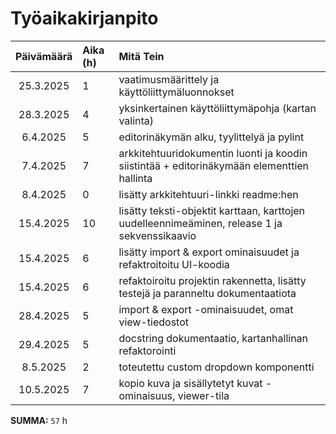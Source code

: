 # Työaikakirjanpito

| Päivämäärä | Aika (h) | Mitä Tein  |
| :---------:|:---------| :--------- |
| 25.3.2025 | 1 | vaatimusmäärittely ja käyttöliittymäluonnokset |
| 28.3.2025 | 4 | yksinkertainen käyttöliittymäpohja (kartan valinta) |
| 6.4.2025 | 5 | editorinäkymän alku, tyylittelyä ja pylint |
| 7.4.2025 | 7 | arkkitehtuuridokumentin luonti ja koodin siistintää + editorinäkymään elementtien hallinta |
| 8.4.2025 | 0 | lisätty arkkitehtuuri-linkki readme:hen |
| 15.4.2025 | 10 | lisätty teksti-objektit karttaan, karttojen uudelleennimeäminen, release 1 ja sekvenssikaavio |
| 15.4.2025 | 6 | lisätty import & export ominaisuudet ja refaktroitoitu UI-koodia |
| 15.4.2025 | 6 | refaktoiroitu projektin rakennetta, lisätty testejä ja paranneltu dokumentaatiota |
| 28.4.2025 | 5 | import & export -ominaisuudet, omat view-tiedostot |
| 29.4.2025 | 5 | docstring dokumentaatio, kartanhallinan refaktorointi |
| 8.5.2025 | 2 | toteutettu custom dropdown komponentti |
| 10.5.2025 | 7 | kopio kuva ja sisällytetyt kuvat -ominaisuus, viewer-tila |

**SUMMA:** `57` h
